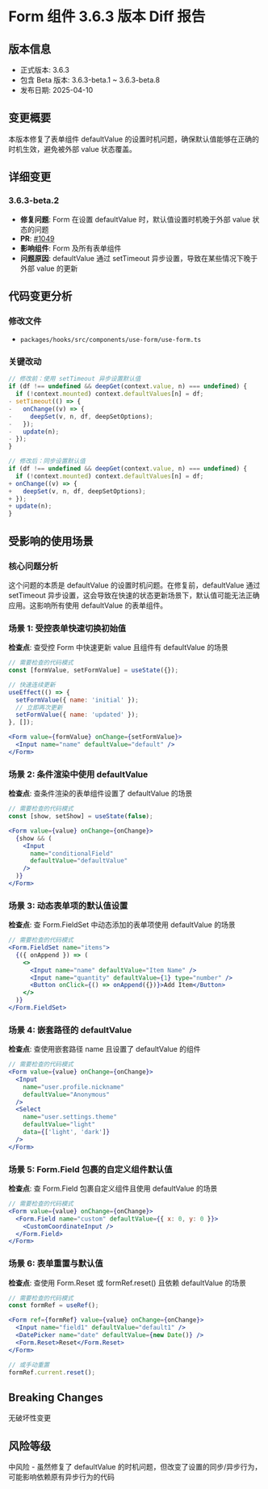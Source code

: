 # Form 组件 3.6.3 版本 Diff 报告

## 版本信息
- 正式版本: 3.6.3
- 包含 Beta 版本: 3.6.3-beta.1 ~ 3.6.3-beta.8
- 发布日期: 2025-04-10

## 变更概要

本版本修复了表单组件 defaultValue 的设置时机问题，确保默认值能够在正确的时机生效，避免被外部 value 状态覆盖。

## 详细变更

### 3.6.3-beta.2
- **修复问题**: Form 在设置 defaultValue 时，默认值设置时机晚于外部 value 状态的问题
- **PR**: [#1049](https://github.com/sheinsight/shineout-next/pull/1049)
- **影响组件**: Form 及所有表单组件
- **问题原因**: defaultValue 通过 setTimeout 异步设置，导致在某些情况下晚于外部 value 的更新

## 代码变更分析

### 修改文件
- `packages/hooks/src/components/use-form/use-form.ts`

### 关键改动
```javascript
// 修改前：使用 setTimeout 异步设置默认值
if (df !== undefined && deepGet(context.value, n) === undefined) {
  if (!context.mounted) context.defaultValues[n] = df;
- setTimeout(() => {
-   onChange((v) => {
-     deepSet(v, n, df, deepSetOptions);
-   });
-   update(n);
- });
}

// 修改后：同步设置默认值
if (df !== undefined && deepGet(context.value, n) === undefined) {
  if (!context.mounted) context.defaultValues[n] = df;
+ onChange((v) => {
+   deepSet(v, n, df, deepSetOptions);
+ });
+ update(n);
}
```

## 受影响的使用场景

### 核心问题分析
这个问题的本质是 defaultValue 的设置时机问题。在修复前，defaultValue 通过 setTimeout 异步设置，这会导致在快速的状态更新场景下，默认值可能无法正确应用。这影响所有使用 defaultValue 的表单组件。

### 场景 1: 受控表单快速切换初始值
**检查点**: 查受控 Form 中快速更新 value 且组件有 defaultValue 的场景
```jsx
// 需要检查的代码模式
const [formValue, setFormValue] = useState({});

// 快速连续更新
useEffect(() => {
  setFormValue({ name: 'initial' });
  // 立即再次更新
  setFormValue({ name: 'updated' });
}, []);

<Form value={formValue} onChange={setFormValue}>
  <Input name="name" defaultValue="default" />
</Form>
```

### 场景 2: 条件渲染中使用 defaultValue
**检查点**: 查条件渲染的表单组件设置了 defaultValue 的场景
```jsx
// 需要检查的代码模式
const [show, setShow] = useState(false);

<Form value={value} onChange={onChange}>
  {show && (
    <Input 
      name="conditionalField" 
      defaultValue="defaultValue" 
    />
  )}
</Form>
```

### 场景 3: 动态表单项的默认值设置
**检查点**: 查 Form.FieldSet 中动态添加的表单项使用 defaultValue 的场景
```jsx
// 需要检查的代码模式
<Form.FieldSet name="items">
  {({ onAppend }) => (
    <>
      <Input name="name" defaultValue="Item Name" />
      <Input name="quantity" defaultValue={1} type="number" />
      <Button onClick={() => onAppend({})}>Add Item</Button>
    </>
  )}
</Form.FieldSet>
```

### 场景 4: 嵌套路径的 defaultValue
**检查点**: 查使用嵌套路径 name 且设置了 defaultValue 的组件
```jsx
// 需要检查的代码模式
<Form value={value} onChange={onChange}>
  <Input 
    name="user.profile.nickname" 
    defaultValue="Anonymous" 
  />
  <Select 
    name="user.settings.theme" 
    defaultValue="light"
    data={['light', 'dark']}
  />
</Form>
```

### 场景 5: Form.Field 包裹的自定义组件默认值
**检查点**: 查 Form.Field 包裹自定义组件且使用 defaultValue 的场景
```jsx
// 需要检查的代码模式
<Form value={value} onChange={onChange}>
  <Form.Field name="custom" defaultValue={{ x: 0, y: 0 }}>
    <CustomCoordinateInput />
  </Form.Field>
</Form>
```

### 场景 6: 表单重置与默认值
**检查点**: 查使用 Form.Reset 或 formRef.reset() 且依赖 defaultValue 的场景
```jsx
// 需要检查的代码模式
const formRef = useRef();

<Form ref={formRef} value={value} onChange={onChange}>
  <Input name="field1" defaultValue="default1" />
  <DatePicker name="date" defaultValue={new Date()} />
  <Form.Reset>Reset</Form.Reset>
</Form>

// 或手动重置
formRef.current.reset();
```

## Breaking Changes

无破坏性变更

## 风险等级

中风险 - 虽然修复了 defaultValue 的时机问题，但改变了设置的同步/异步行为，可能影响依赖原有异步行为的代码
